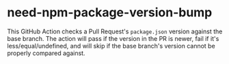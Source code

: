 # need-npm-package-version-bump

This GitHub Action checks a Pull Request's `package.json` version against the base branch. The action will pass if the version in the PR is newer, fail if it's less/equal/undefined, and will skip if the base branch's version cannot be properly compared against.
